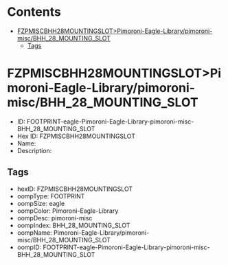 



Contents
========

* [FZPMISCBHH28MOUNTINGSLOT>Pimoroni-Eagle-Library/pimoroni-misc/BHH_28_MOUNTING_SLOT](#fzpmiscbhh28mountingslotpimoroni-eagle-librarypimoroni-miscbhh_28_mounting_slot)
	* [Tags](#tags)

# FZPMISCBHH28MOUNTINGSLOT>Pimoroni-Eagle-Library/pimoroni-misc/BHH_28_MOUNTING_SLOT

- ID: FOOTPRINT-eagle-Pimoroni-Eagle-Library-pimoroni-misc-BHH_28_MOUNTING_SLOT
- Hex ID: FZPMISCBHH28MOUNTINGSLOT
- Name: 
- Description: 

## Tags

- hexID: FZPMISCBHH28MOUNTINGSLOT
- oompType: FOOTPRINT
- oompSize: eagle
- oompColor: Pimoroni-Eagle-Library
- oompDesc: pimoroni-misc
- oompIndex: BHH_28_MOUNTING_SLOT
- oompName: Pimoroni-Eagle-Library/pimoroni-misc/BHH_28_MOUNTING_SLOT
- oompID: FOOTPRINT-eagle-Pimoroni-Eagle-Library-pimoroni-misc-BHH_28_MOUNTING_SLOT
